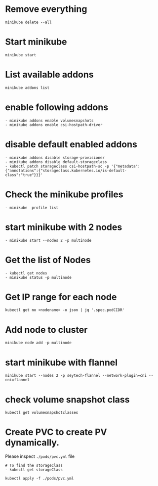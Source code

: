 # Remove everything
```
minikube delete --all
```

# Start minikube
```
minikube start
```

# List available addons
```
minikube addons list 
```

# enable following addons
```
- minikube addons enable volumesnapshots
- minikube addons enable csi-hostpath-driver
```

# disable default enabled addons
```
- minikube addons disable storage-provisioner
- minikube addons disable default-storageclass
- kubectl patch storageclass csi-hostpath-sc -p '{"metadata": {"annotations":{"storageclass.kubernetes.io/is-default-class":"true"}}}'
```

# Check the minikube profiles
```
- minikube  profile list
```

# start minikube with 2 nodes
```
- minikube start --nodes 2 -p multinode
```

# Get the list of Nodes
```
- kubectl get nodes
- minikube status -p multinode
```

# Get IP range for each node
```
kubectl get no <nodename> -o json | jq '.spec.podCIDR'
```

# Add node to cluster
```
minikube node add -p multinode
```

# start minikube with flannel
```
minikube start --nodes 2 -p seytech-flannel --network-plugin=cni --cni=flannel

```


# check volume snapshot class
```
kubectl get volumesnapshotclasses
```

# Create PVC to create PV dynamically.
Please inspect `./pods/pvc.yml` file
```
# To find the storageclass
- kubectl get storageClass

kubectl apply -f ./pods/pvc.yml 
```